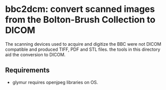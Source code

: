 # bbc2dcm: convert scanned images from the Bolton-Brush Collection to DICOM

The scanning devices used to acquire and digitize the BBC were not DICOM compatible and produced TIFF, PDF and STL files. the tools in this directory aid the conversion to DICOM.


## Requirements

- glymur requires openjpeg libraries on OS.